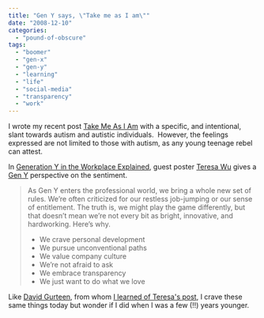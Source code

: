 ```yaml
---
title: "Gen Y says, \"Take me as I am\""
date: "2008-12-10"
categories: 
  - "pound-of-obscure"
tags: 
  - "boomer"
  - "gen-x"
  - "gen-y"
  - "learning"
  - "life"
  - "social-media"
  - "transparency"
  - "work"
---
```


I wrote my recent post [Take Me As I Am](http://blog.gbrettmiller.com/take-me-as-i-am/) with a specific, and intentional, slant towards autism and autistic individuals.  However, the feelings expressed are not limited to those with autism, as any young teenage rebel can attest.

In [Generation Y in the Workplace Explained](http://www.chrisbrogan.com/guest-post-generation-y-in-the-workplace-explained/), guest poster [Teresa Wu](http://www.byteresawu.com/) gives a [Gen Y](http://en.wikipedia.org/wiki/Generation_Y) perspective on the sentiment.

> As Gen Y enters the professional world, we bring a whole new set of rules. We’re often criticized for our restless job-jumping or our sense of entitlement. The truth is, we might play the game differently, but that doesn’t mean we’re not every bit as bright, innovative, and hardworking. Here’s why.
> 
> - We crave personal development
> - We pursue unconventional paths
> - We value company culture
> - We’re not afraid to ask
> - We embrace transparency
> - We just want to do what we love

Like [David Gurteen](http://www.gurteen.com/), from whom [I learned of Teresa's post](http://www.gurteen.com/gurteen/gurteen.nsf/id/gen-yers-want), I crave these same things today but wonder if I did when I was a few (!!) years younger.
